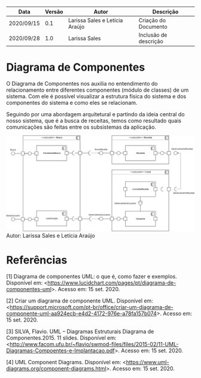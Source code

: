 | Data |Versão| Autor | Descrição |
| ---- | ---- | ----- | --------- |
| 2020/09/15 | 0.1 | Larissa Sales e Letícia Araújo | Criação do Documento |
| 2020/09/28 | 1.0 | Larissa Sales | Inclusão de descrição |

# Diagrama de Componentes

O Diagrama de Componentes nos auxilia no entendimento do relacionamento entre diferentes componentes (módulo de classes) de um sistema. Com ele é possível visualizar a estrutura física do sistema e dos componentes do sistema e como eles se relacionam.

Seguindo por uma abordagem arquitetural e partindo da ideia central do nosso sistema, que é a busca de receitas, temos como resultado quais comunicações são feitas entre os subsistemas da aplicação.

![](../assets/04-modelagem/20200915-diagrama-componentes.png)
Autor: Larissa Sales e Letícia Araújo

# Referências

[1] Diagrama de componentes UML: o que é, como fazer e exemplos. Disponível em: <<https://www.lucidchart.com/pages/pt/diagrama-de-componentes-uml>>. Acesso em: 15 set. 2020.

[2] Criar um diagrama de componente UML. Disponível em: <<https://support.microsoft.com/pt-br/office/criar-um-diagrama-de-componente-uml-aa924ecb-e4d2-4172-976e-a78fa157b074>>. Acesso em: 15 set. 2020.

[3] SILVA, Flavio. UML – Diagramas Estruturais
Diagrama de Componentes.2015. 11 slides. Disponível em: <<http://www.facom.ufu.br/~flavio/swmod-files/files/2015-02/11-UML-Diagramas-Compoentes-e-Implantacao.pdf>>. Acesso em: 15 set. 2020.

[4] UML Component Diagrams. Disponível em: <<https://www.uml-diagrams.org/component-diagrams.html>>. Acesso em: 15 set. 2020.